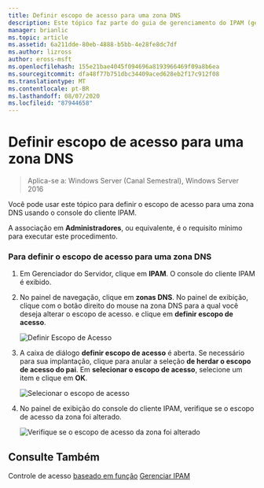 ```yaml
---
title: Definir escopo de acesso para uma zona DNS
description: Este tópico faz parte do guia de gerenciamento do IPAM (gerenciamento de endereços IP) no Windows Server 2016.
manager: brianlic
ms.topic: article
ms.assetid: 6a211dde-80eb-4888-b5bb-4e28fe8dc7df
ms.author: lizross
author: eross-msft
ms.openlocfilehash: 155e21bae4045f094696a8193966469f09a8b6ea
ms.sourcegitcommit: dfa48f77b751dbc34409aced628eb2f17c912f08
ms.translationtype: MT
ms.contentlocale: pt-BR
ms.lasthandoff: 08/07/2020
ms.locfileid: "87944658"
---
```

# <a name="set-access-scope-for-a-dns-zone"></a>Definir escopo de acesso para uma zona DNS

>Aplica-se a: Windows Server (Canal Semestral), Windows Server 2016

Você pode usar este tópico para definir o escopo de acesso para uma zona DNS usando o console do cliente IPAM.

A associação em **Administradores**, ou equivalente, é o requisito mínimo para executar este procedimento.

### <a name="to-set-the-access-scope-for-a-dns-zone"></a>Para definir o escopo de acesso para uma zona DNS

1.  Em Gerenciador do Servidor, clique em **IPAM**. O console do cliente IPAM é exibido.

2.  No painel de navegação, clique em **zonas DNS**. No painel de exibição, clique com o botão direito do mouse na zona DNS para a qual você deseja alterar o escopo de acesso. e clique em **definir escopo de acesso**.

    ![Definir Escopo de Acesso](../../media/Set-Access-Scope-for-a-DNS-Zone/ipam_SetAccessScopeOfZone_02.jpg)

3.  A caixa de diálogo **definir escopo de acesso** é aberta. Se necessário para sua implantação, clique para anular a seleção **de herdar o escopo de acesso do pai**. Em **selecionar o escopo de acesso**, selecione um item e clique em **OK**.

    ![Selecionar o escopo de acesso](../../media/Set-Access-Scope-for-a-DNS-Zone/ipam_SetAccessScopeOfZone_03.jpg)

4.  No painel de exibição do console do cliente IPAM, verifique se o escopo de acesso da zona foi alterado.

    ![Verifique se o escopo de acesso da zona foi alterado](../../media/Set-Access-Scope-for-a-DNS-Zone/ipam_SetAccessScopeOfZone_04.jpg)

## <a name="see-also"></a>Consulte Também
Controle de acesso [baseado em função](Role-based-Access-Control.md) 
 [Gerenciar IPAM](Manage-IPAM.md)



